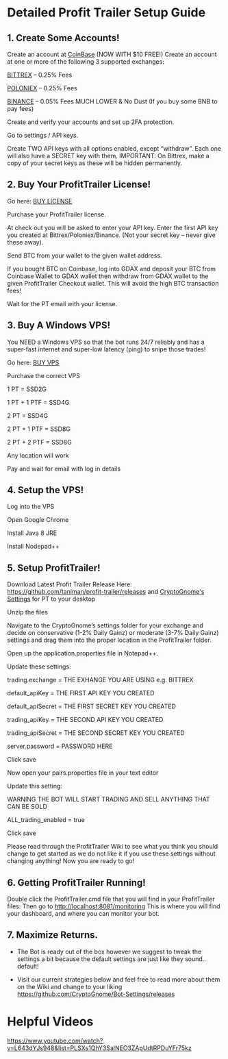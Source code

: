 # Detailed Profit Trailer Setup Guide

## 1. Create Some Accounts!
Create an account at [CoinBase](https://www.coinbase.com/join/596e0bae9fb680020742d903) (NOW WITH $10 FREE!)
Create an account at one or more of the following 3 supported exchanges: 

[BITTREX](https://bittrex.com/) – 0.25% Fees

[POLONIEX](https://poloniex.com/) – 0.25% Fees

[BINANCE](https://www.binance.com/?ref=11615560) – 0.05% Fees MUCH LOWER & No Dust (If you buy some BNB to pay fees)

Create and verify your accounts and set up 2FA protection.

Go to settings / API keys.

Create TWO API keys with all options enabled, except “withdraw”. Each one will also have a SECRET key with them. IMPORTANT: On Bittrex, make a copy of your secret keys as these will be hidden permanently.

## 2. Buy Your ProfitTrailer License!
Go here: [BUY  LICENSE ](https://profittrailer.com/pt/CryptoGnome/ )

Purchase your ProfitTrailer license.
 
At check out you will be asked to enter your API key. Enter the first API key you created at Bittrex/Poloniex/Binance. (Not your secret key – never give these away).

Send BTC from your wallet to the given wallet address. 

If you bought BTC on Coinbase, log into GDAX and deposit your BTC from Coinbase Wallet to GDAX wallet then withdraw from GDAX wallet to the given ProfitTrailer Checkout wallet. This will avoid the high BTC transaction fees!

Wait for the PT email with your license.

## 3. Buy A Windows VPS!
You NEED a Windows VPS so that the bot runs 24/7 reliably and has a super-fast internet and super-low latency (ping) to snipe those trades!

Go here: [BUY VPS](https://billing.virmach.com/aff.php?aff=3389)

Purchase the correct VPS

1 PT = SSD2G

1 PT + 1 PTF = SSD4G

2 PT = SSD4G

2 PT + 1 PTF = SSD8G

2 PT + 2 PTF = SSD8G

Any location will work

Pay and wait for email with log in details

## 4. Setup the VPS!

Log into the VPS

Open Google Chrome

Install Java 8 JRE

Install Nodepad++

## 5. Setup ProfitTrailer!
Download Latest Profit Trailer Release Here: https://github.com/taniman/profit-trailer/releases and [CryptoGnome's Settings](https://github.com/CryptoGnome/Profit-Trailer-Settings/releases) for PT to your desktop

Unzip the files

Navigate to the CryptoGnome’s settings folder for your exchange and decide on conservative (1-2% Daily Gainz) or moderate (3-7% Daily Gainz) settings and drag them into the proper location in the ProfitTrailer folder.

Open up the application.properties file in Notepad++. 

Update these settings:

trading.exchange = THE EXHANGE YOU ARE USING e.g. BITTREX 

default_apiKey = THE FIRST API KEY YOU CREATED

default_apiSecret = THE FIRST SECRET KEY YOU CREATED

trading_apiKey = THE SECOND API KEY YOU CREATED

trading_apiSecret = THE SECOND SECRET KEY YOU CREATED

server.password = PASSWORD HERE

Click save

Now open your pairs.properties file in your text editor

Update this setting:

WARNING THE BOT WILL START TRADING AND SELL ANYTHING THAT CAN BE SOLD

ALL_trading_enabled = true

Click save

Please read through the ProfitTrailer Wiki to see what you think you should change to get started as we do not like it if you use these settings without changing anything! Now you are ready to go!

## 6. Getting ProfitTrailer Running!
Double click the ProfitTrailer.cmd file that you will find in your ProfitTrailer files. Then go to [http://localhost:8081/monitoring](http://localhost:8081/monitoring)
This is where you will find your dashboard, and where you can monitor your bot.

## 7. Maximize Returns.

- The Bot is ready out of the box however we suggest to tweak the settings a bit because the default settings are just like they sound.. default!

- Visit our current strategies below and feel free to read more about them on the Wiki and change to your liking
https://github.com/CryptoGnome/Bot-Settings/releases







# Helpful Videos
https://www.youtube.com/watch?v=L643dYJs948&list=PLSXs1QhY3SalNEO3ZApUdtRPDuYFr75kz
